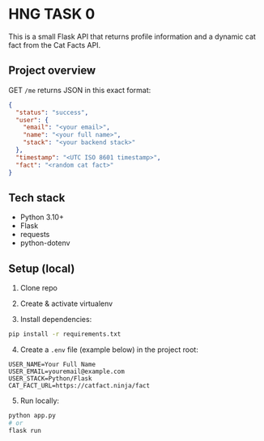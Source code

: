 # HNG TASK 0

This is a small Flask API that returns profile information and a dynamic cat fact from the Cat Facts API.

## Project overview
GET `/me` returns JSON in this exact format:
```json
{
  "status": "success",
  "user": {
    "email": "<your email>",
    "name": "<your full name>",
    "stack": "<your backend stack>"
  },
  "timestamp": "<UTC ISO 8601 timestamp>",
  "fact": "<random cat fact>"
}
```

## Tech stack
- Python 3.10+
- Flask
- requests
- python-dotenv

## Setup (local)
1. Clone repo

2. Create & activate virtualenv
   
3. Install dependencies:
```bash
pip install -r requirements.txt
```

4. Create a `.env` file (example below) in the project root:
```
USER_NAME=Your Full Name
USER_EMAIL=youremail@example.com
USER_STACK=Python/Flask
CAT_FACT_URL=https://catfact.ninja/fact
```

5. Run locally:
```bash
python app.py
# or
flask run
```

